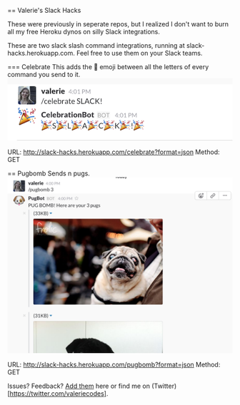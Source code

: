 == Valerie's Slack Hacks

These were previously in seperate repos, but I realized I don't want to burn all my free Heroku dynos on silly Slack integrations.

These are two slack slash command integrations, running at slack-hacks.herokuapp.com. Feel free to use them on your Slack teams.

=== Celebrate
This adds the :tada: emoji between all the letters of every command you send to it.
![CelebrationBot](https://raw.githubusercontent.com/valeriecodes/SlackHacks/master/app/assets/images/celebrationbot.png)

URL: http://slack-hacks.herokuapp.com/celebrate?format=json
Method: GET

== Pugbomb
Sends n pugs.
![PugBomb](https://raw.githubusercontent.com/valeriecodes/SlackHacks/master/app/assets/images/pugbomb.png)

URL: http://slack-hacks.herokuapp.com/pugbomb?format=json
Method: GET

Issues? Feedback? [Add them](https://github.com/valeriecodes/SlackHacks/issues) here or find me on (Twitter)[https://twitter.com/valeriecodes].
